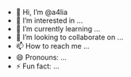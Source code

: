 - 👋 Hi, I’m @a4lia
- 👀 I’m interested in ...
- 🌱 I’m currently learning ...
- 💞️ I’m looking to collaborate on ...
- 📫 How to reach me ...
- 😄 Pronouns: ...
- ⚡ Fun fact: ...

<!---
a4lia/a4lia is a ✨ special ✨ repository because its `README.md` (this file) appears on your GitHub profile.
You can click the Preview link to take a look at your changes.
--->
